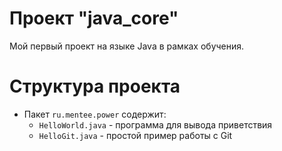 # Проект "java_core"

Мой первый проект на языке Java в рамках обучения.

#
# Структура проекта

- Пакет `ru.mentee.power` содержит:
    - `HelloWorld.java` - программа для вывода приветствия
    - `HelloGit.java` - простой пример работы с Git